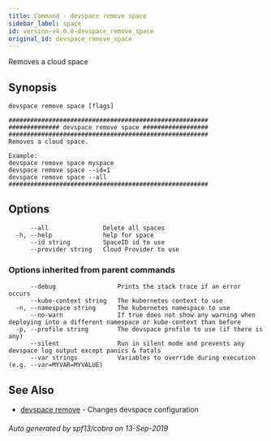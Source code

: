```yaml
---
title: Command - devspace remove space
sidebar_label: space
id: version-v4.0.0-devspace_remove_space
original_id: devspace_remove_space
---
```



Removes a cloud space

## Synopsis


```
devspace remove space [flags]
```

```
#######################################################
############## devspace remove space ##################
#######################################################
Removes a cloud space.

Example:
devspace remove space myspace
devspace remove space --id=1
devspace remove space --all
#######################################################
```
## Options

```
      --all               Delete all spaces
  -h, --help              help for space
      --id string         SpaceID id to use
      --provider string   Cloud Provider to use
```

### Options inherited from parent commands

```
      --debug                 Prints the stack trace if an error occurs
      --kube-context string   The kubernetes context to use
  -n, --namespace string      The kubernetes namespace to use
      --no-warn               If true does not show any warning when deploying into a different namespace or kube-context than before
  -p, --profile string        The devspace profile to use (if there is any)
      --silent                Run in silent mode and prevents any devspace log output except panics & fatals
      --var strings           Variables to override during execution (e.g. --var=MYVAR=MYVALUE)
```

## See Also

* [devspace remove](/docs/cli/commands/devspace_remove)	 - Changes devspace configuration

###### Auto generated by spf13/cobra on 13-Sep-2019
